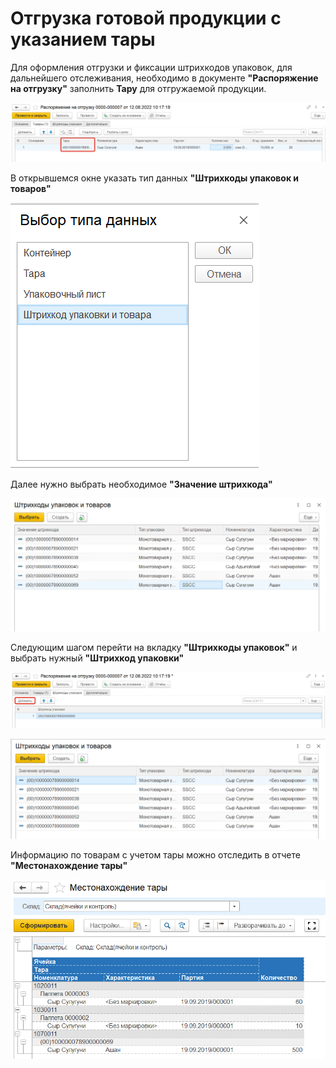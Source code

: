 # Отгрузка готовой продукции с указанием тары

Для оформления отгрузки и фиксации штрихкодов упаковок, для дальнейшего отслеживания, необходимо в документе **"Распоряжение на отгрузку"** заполнить **Тару** для отгружаемой продукции.

[![1][1]][1]

В открывшемся окне указать тип данных **"Штрихкоды упаковок и товаров"**

[![2][2]][2]

Далее нужно выбрать необходимое **"Значение штрихкода"**

[![3][3]][3]

Следующим шагом перейти на вкладку **"Штрихкоды упаковок"** и выбрать нужный **"Штрихкод упаковки"**

[![4][4]][4]

[![5][5]][5]

Информацию по товарам с учетом тары можно отследить в отчете **"Местонахождение тары"**

[![6][6]][6]

[1]: ShipmentContainers.assets/1.png
[2]: ShipmentContainers.assets/2.png
[3]: ShipmentContainers.assets/3.png
[4]: ShipmentContainers.assets/4.png
[5]: ShipmentContainers.assets/5.png
[6]: ShipmentContainers.assets/6.png
